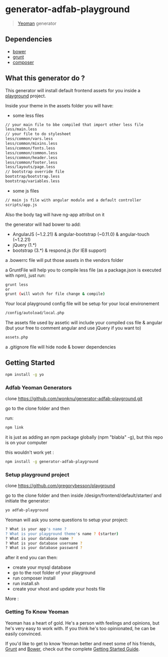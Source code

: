 # generator-adfab-playground

> [Yeoman](http://yeoman.io) generator

## Dependencies

- [bower](http://bower.io/)
- [grunt](http://gruntjs.com/)
- [composer](https://getcomposer.org/)

## What this generator do ?

This generator will install default frontend assets for you inside a [playground](https://github.com/gregorybesson/playground) project.

Inside your theme in the assets folder you will have:

- some less files
```bash
// your main file to bbe compiled that import other less file
less/main.less
// your file to do stylesheet
less/common/vars.less
less/common/mixins.less
less/common/fonts.less
less/common/common.less
less/common/header.less
less/common/footer.less
less/layouts/page.less
// bootstrap override file
bootstrap/bootstrap.less
bootstrap/variables.less
```

- some js files
```bash
// main js file with angular module and a default controller
scripts/app.js
```
Also the body tag will have ng-app attribut on it

the generator will had bower to add:
- AngularJS (~1.2.21) & angular-bootstrap (~0.11.0) & angular-touch (~1.2.21)
- jQuery (1.*)
- bootstrap (3.*) & respond.js (for IE8 support)

a .bowerrc file will put those assets in the vendors folder

a GruntFile will help you to compile less file (as a package.json is executed with npm), just run:
```bash
grunt less
or
grunt (will watch for file change & compile)
```

Your local playground config file will be setup for your local environement
```bash
/config/autoload/local.php
```

The assets file used by assetic will include your compiled css file & angular (but your free to comment angular and use jQuery if you want to)
```bash
assets.php
```

a .gitignore file will hide node & bower dependencies

## Getting Started

```bash
npm install -g yo
```

### Adfab Yeoman Generators

clone https://github.com/wonknu/generator-adfab-playground.git

go to the clone folder and then

run:

```bash
npm link
```

it is just as adding an npm package globally (npm "blabla" -g), but this repo is on your computer

this wouldn't work yet :

```bash
npm install -g generator-adfab-playground
```

### Setup playground project

clone https://github.com/gregorybesson/playground

go to the clone folder and then inside /design/frontend/default/starter/ and initiate the generator:

```bash
yo adfab-playground
```
Yeoman will ask you some questions to setup your project:

```bash
? What is your app's name ? 
? What is your playground theme's name ? (starter)
? What is your database name ? 
? What is your database username ? 
? What is your database password ?
```
after it end you can then:

- create your mysql database
- go to the root folder of your playground
- run composer install
- run install.sh
- create your vhost and update your hosts file

More :

### Getting To Know Yeoman

Yeoman has a heart of gold. He's a person with feelings and opinions, but he's very easy to work with. If you think he's too opinionated, he can be easily convinced.

If you'd like to get to know Yeoman better and meet some of his friends, [Grunt](http://gruntjs.com) and [Bower](http://bower.io), check out the complete [Getting Started Guide](https://github.com/yeoman/yeoman/wiki/Getting-Started).
